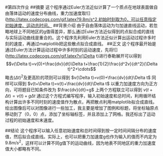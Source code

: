 
<script type="text/javascript" src="http://cdn.mathjax.org/mathjax/latest/MathJax.js?config=default"></script>

#第四次作业
##摘要
这个程序通过Euler方法近似计算了一个质点在地球表面做自由落体运动的速度分布曲线，重力加速度取![](http://latex.codecogs.com/gif.latex?9.8m/s^2,初始时刻取为0，可以任意指定初始速度、运动总时间。
##背景介绍
由于自由落体运动为匀加速直线运动，若忽略地球上不同地区的g值得差异，那么通过Euler方法近似得到的点拟合成的直线与实际运动曲线是重合的。这个程序先利用Euler方法近似计算出运动过程许多时刻的速度，再通过matplotlib把这些散点拟合成直线。
##正文
这个程序最开始是通过Euler方法计算运动过程中许多时刻的运动速度，先将![](http://latex.codecogs.com/gif.latex?v(\Delta t)进行泰勒展开可以得到
$$v(\Delta t)=v(0)+\frac{dv}{dt}\Delta t+\frac{1}{2}\frac{d^2v}{dt^2}(\Delta t)^2+\cdots$$
略去$(\Delta t)^2$及更高阶的项则可以得到
$v(\Delta t)=v(0)+\frac{dv}{dt}\Delta t$
同样可以得到
$v(t+\Delta t)=v(t)+\frac{dv}{dt}\Delta t$
以重力加速度方向为正方向，可将题目已知条件改为
$\frac{dv}{dt}=g$
上两个方程联立可以得到
$v(t+\Delta t)=v(t)+g\Delta t$
通过这个方程式编写程序，输入初始速度和总时间，利用循环结构计算出许多不同时刻的速度值作为散点，再把散点利用matplotlib拟合成直线。
绘出图像后可以对图像进行一些加工，我主要是增加了图例和标题，将坐标轴原点移动到了（0，0）点，添加了坐标轴标签，并且添加上了网格。我还标出了运动过程的初始速度和末速度。

##结论
这个程序可以输入任意初始速度和总时间得到按一定时间间隔分布的速度值，然后拟合成直线。实际上，也可以把重力加速度g也作为输入的值而不内定为$9.8m/s^2$，这样可以计算不同g值下的运动曲线，因为地表不同地区的重力加速度值大小都略有不同。